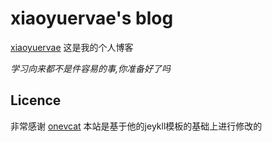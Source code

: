 # xiaoyuervae's blog

[xiaoyuervae](https://github.com/xiaoyuervae/xiaoyuervae.github.io) 这是我的个人博客

*学习向来都不是件容易的事,你准备好了吗*
## Licence
非常感谢 [onevcat](https://onevcat.com/) 本站是基于他的jeykll模板的基础上进行修改的
